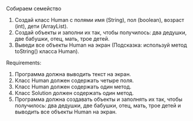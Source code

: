 Собираем семейство
1. Создай класс Human с полями имя (String), пол (boolean), возраст (int), дети (ArrayList<Human>).
2. Создай объекты и заполни их так, чтобы получилось: два дедушки, две бабушки, отец, мать, трое детей.
3. Выведи все объекты Human на экран (Подсказка: используй метод toString() класса Human).


Requirements:
1. Программа должна выводить текст на экран.
2. Класс Human должен содержать четыре поля.
3. Класс Human должен содержать один метод.
4. Класс Solution должен содержать один метод.
5. Программа должна создавать объекты и заполнять их так, чтобы получилось: два дедушки, две бабушки, отец, мать, трое детей и выводить все объекты Human на экран.

